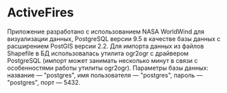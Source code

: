 # ActiveFires

Приложение разработано с использованием NASA WorldWind для визуализации данных, PostgreSQL версии 9.5 в качестве базы данных с расширением PostGIS версии 2.2. Для импорта данных из файлов Shapefile в БД использовалась утилита ogr2ogr с драйвером PostgreSQL (импорт может занимать несколько минут в связи с особенностями работы утилиты ogr2ogr). Параметры базы данных: название — "postgres", имя пользователя — "postgres", пароль — "postgres", порт — 5432. 
